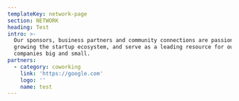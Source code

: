 ```yaml
---
templateKey: network-page
section: NETWORK
heading: Test
intro: >-
  Our sponsors, business partners and community connections are passionate about
  growing the startup ecosystem, and serve as a leading resource for our
  companies big and small.
partners:
  - category: coworking
    link: 'https://google.com'
    logo: ''
    name: test
---
```


